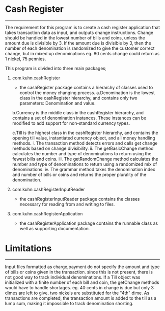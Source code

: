 ﻿# Cash Register
---
The requirement for this program is to create a cash register application that takes transaction data as input, and outputs change instructions. Change should be handled in the lowest number of bills and coins, unless the amount due is divisible by 3. If the amount due is divisible by 3, then the number of each denomination is randomized to give the customer correct change, but in mixed up denominations eg. 80 cents change could return as 1 nickel, 75 pennies.

This program is divided into three main packages;


1. com.kuhn.cashRegister
	* the cashRegister package contains a hierarchy of classes used to control the money changing process.
	a.Denomination is the lowest class in the cashRegister hierarchy, and contains only two parameters: Denomination and value.

	b.Currency is the middle class in the cashRegister hierarchy, and contains a set of denomination instances. These instances can be modified to add support for non-standard currency types.
	
	c.Till is the highest class in the cashRegister hierarchy, and contains the opening till value, instantiated currency object, and all money handling methods.
		i. The transaction method detects errors and calls get change methods based on change divisibility.
		ii.	The getBasicChange method calculates the number and type of denominations to return using the fewest bills and coins.
		iii. The getRandomChange method calculates the number and type of denominations to return using a randomized mix of denominations.
		iv. The grammar method takes the denomination index and number of bills or coins and returns the proper plurality of the denomination.

2. com.kuhn.cashRegisterInputReader
	* the cashRegisterInputReader package contains the classes necessary for reading from and writing to files.

3. com.kuhn.cashRegisterApplication
	* the cashRegisterApplication package contains the runnable class as well as supporting documentation.

# Limitations
---
Input files formatted as charge,payment do not specify the amount and type of bills or coins given in the transaction. since this is not present, there is not good way to track individual denominations. If a Till object was initialized with a finite number of each bill and coin, the getChange methods would have to handle shortages. eg. 40 cents in change is due but only 3 dimes are left to give. two nickels are substituted for the "4th" dime. As transactions are completed, the transaction amount is added to the till as a lump sum, making it impossible to track denomination shorting.
